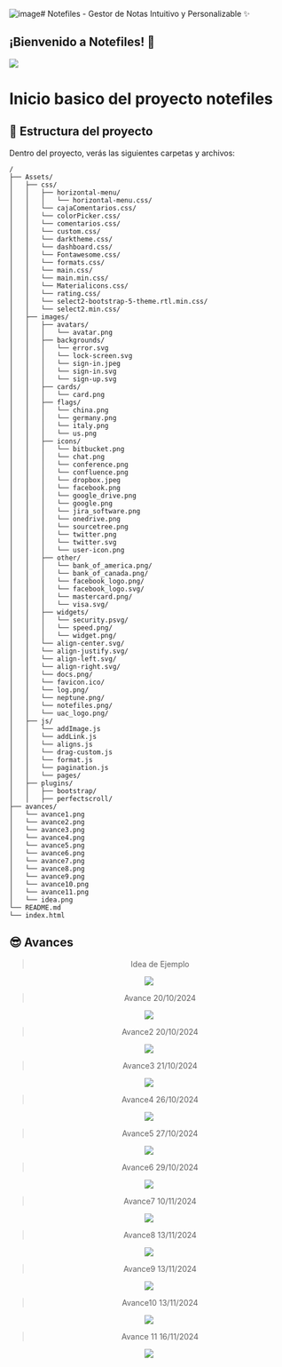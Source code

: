 ![image](https://github.com/user-attachments/assets/ea4bf344-06ad-456f-b389-d8ac5e84e9e6)# Notefiles - Gestor de Notas Intuitivo y Personalizable ✨

## ¡Bienvenido a Notefiles! 🚀

  <img src='avances/preview.png'>


# Inicio basico del proyecto notefiles

## 🚀 Estructura del proyecto

Dentro del proyecto, verás las siguientes carpetas y archivos:

```text
/
├── Assets/
│   ├── css/
│   │   ├── horizontal-menu/
│   │   │   └── horizontal-menu.css/
│   │   └── cajaComentarios.css/
│   │   └── colorPicker.css/
│   │   └── comentarios.css/
│   │   └── custom.css/
│   │   └── darktheme.css/
│   │   └── dashboard.css/
│   │   └── Fontawesome.css/
│   │   └── formats.css/
│   │   └── main.css/
│   │   └── main.min.css/
│   │   └── Materialicons.css/
│   │   └── rating.css/
│   │   └── select2-bootstrap-5-theme.rtl.min.css/
│   │   └── select2.min.css/
│   ├── images/
│   │   ├── avatars/
│   │   │   └── avatar.png
│   │   ├── backgrounds/
│   │   │   └── error.svg
│   │   │   └── lock-screen.svg
│   │   │   └── sign-in.jpeg
│   │   │   └── sign-in.svg
│   │   │   └── sign-up.svg
│   │   ├── cards/
│   │   │   └── card.png
│   │   ├── flags/
│   │   │   └── china.png
│   │   │   └── germany.png
│   │   │   └── italy.png
│   │   │   └── us.png
│   │   ├── icons/
│   │   │   └── bitbucket.png
│   │   │   └── chat.png
│   │   │   └── conference.png
│   │   │   └── confluence.png
│   │   │   └── dropbox.jpeg
│   │   │   └── facebook.png
│   │   │   └── google_drive.png
│   │   │   └── google.png
│   │   │   └── jira_software.png
│   │   │   └── onedrive.png
│   │   │   └── sourcetree.png
│   │   │   └── twitter.png
│   │   │   └── twitter.svg
│   │   │   └── user-icon.png
│   │   ├── other/
│   │   │   └── bank_of_america.png/
│   │   │   └── bank_of_canada.png/
│   │   │   └── facebook_logo.png/
│   │   │   └── facebook_logo.svg/
│   │   │   └── mastercard.png/
│   │   │   └── visa.svg/
│   │   ├── widgets/
│   │   │   └── security.psvg/
│   │   │   └── speed.png/
│   │   │   └── widget.png/
│   │   └── align-center.svg/
│   │   └── align-justify.svg/
│   │   └── align-left.svg/
│   │   └── align-right.svg/  
│   │   └── docs.png/
│   │   └── favicon.ico/
│   │   └── log.png/
│   │   └── neptune.png/
│   │   └── notefiles.png/
│   │   └── uac_logo.png/         
│   ├── js/
│   │   └── addImage.js
│   │   └── addLink.js
│   │   └── aligns.js
│   │   └── drag-custom.js
│   │   └── format.js
│   │   └── pagination.js
│   │   └── pages/
│   ├── plugins/
│   │   ├── bootstrap/
│   │   ├── perfectscroll/
├── avances/
│   └── avance1.png
│   └── avance2.png
│   └── avance3.png
│   └── avance4.png
│   └── avance5.png
│   └── avance6.png
│   └── avance7.png
│   └── avance8.png
│   └── avance9.png
│   └── avance10.png
│   └── avance11.png
│   └── idea.png
└── README.md
└── index.html
```
## 😎 Avances

<div align="center">
  
 > Idea de Ejemplo

  <img src='avances/idea.png'>

> Avance 20/10/2024

  <img src='avances/avance1.png'>

> Avance2 20/10/2024

  <img src='avances/avance2.png'>

> Avance3 21/10/2024

  <img src='avances/avance3.png'>

> Avance4 26/10/2024

  <img src='avances/avance4.png'>

> Avance5 27/10/2024

  <img src='avances/avance5.png'>

> Avance6 29/10/2024

  <img src='avances/avance6.png'>

> Avance7 10/11/2024

  <img src='avances/avance7.png'>

> Avance8 13/11/2024

  <img src='avances/avance8.png'>

> Avance9 13/11/2024

  <img src='avances/avance9.png'>

> Avance10 13/11/2024

  <img src='avances/avance10.png'>

> Avance 11 16/11/2024

  <img src='avances/avance11.png'>

</div>
